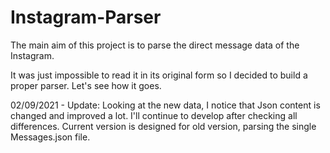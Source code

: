 # Instagram-Parser

The main aim of this project is to parse the direct message data of the Instagram. 

It was just impossible to read it in its original form so I decided to build a proper parser. Let's see how it goes.

02/09/2021 - Update: Looking at the new data, I notice that Json content is changed and improved a lot. I'll continue to develop after checking all differences. 
Current version is designed for old version, parsing the single Messages.json file.